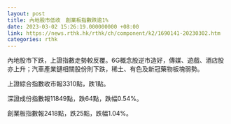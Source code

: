 ```yaml
---
layout: post
title: 內地股市低收　創業板指數跌逾1%
date: 2023-03-02 15:26:19.000000000 +08:00
link: https://news.rthk.hk/rthk/ch/component/k2/1690141-20230302.htm
categories: rthk
---
```


內地股市下跌，上證指數走勢較反覆。6G概念股逆市造好，傳媒、遊戲、酒店股亦上升；汽車產業鏈相關股份則下跌，稀土、有色及新冠藥物板塊弱勢。

上證綜合指數收市報3310點，跌1點。

深證成份指數報11849點，跌64點，跌幅0.54%。

創業板指數報2418點，跌25點，跌幅1.04%。
